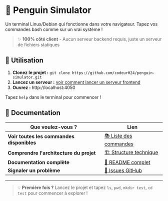 # 🐧 Penguin Simulator

Un terminal Linux/Debian qui fonctionne dans votre navigateur. Tapez vos commandes bash comme sur un vrai système !

> ✨ **100% côté client** - Aucun serveur backend requis, juste un serveur de fichiers statiques

## 🚀 Utilisation

1. **Clonez le projet :** `git clone https://github.com/codeurH24/penguin-simulator.git`
2. **Lancez un serveur :** [voir comment lancer un serveur frontend](readme/run-server.md)
3. **Ouvrez :** http://localhost:4050

Tapez `help` dans le terminal pour commencer !

## 📖 Documentation

| Que voulez-vous ? | Lien |
|-------------------|------|
| **Voir toutes les commandes disponibles** | [📚 Liste des commandes](readme/commandes.md) |
| **Comprendre l'architecture du projet** | [🏗️ Structure technique](readme/structure.md) |
| **Documentation complète** | [📖 README complet](README.full.md) |
| **Signaler un problème** | [🐛 Issues GitHub](https://github.com/codeurH24/penguin-simulator/issues) |

---

> 💡 **Première fois ?** Lancez le projet et tapez `ls`, `pwd`, `mkdir test`, `cd test` pour commencer à explorer !